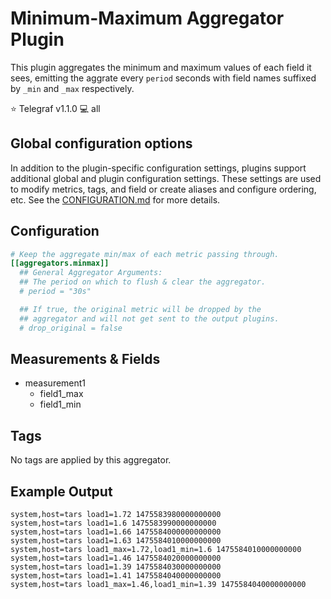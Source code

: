 # Minimum-Maximum Aggregator Plugin

This plugin aggregates the minimum and maximum values of each field it sees,
emitting the aggrate every `period` seconds with field names suffixed by `_min`
and `_max` respectively.

⭐ Telegraf v1.1.0
💻 all

## Global configuration options <!-- @/docs/includes/plugin_config.md -->

In addition to the plugin-specific configuration settings, plugins support
additional global and plugin configuration settings. These settings are used to
modify metrics, tags, and field or create aliases and configure ordering, etc.
See the [CONFIGURATION.md][CONFIGURATION.md] for more details.

[CONFIGURATION.md]: ../../../docs/CONFIGURATION.md#plugins

## Configuration

```toml @sample.conf
# Keep the aggregate min/max of each metric passing through.
[[aggregators.minmax]]
  ## General Aggregator Arguments:
  ## The period on which to flush & clear the aggregator.
  # period = "30s"

  ## If true, the original metric will be dropped by the
  ## aggregator and will not get sent to the output plugins.
  # drop_original = false
```

## Measurements & Fields

- measurement1
  - field1_max
  - field1_min

## Tags

No tags are applied by this aggregator.

## Example Output

```text
system,host=tars load1=1.72 1475583980000000000
system,host=tars load1=1.6 1475583990000000000
system,host=tars load1=1.66 1475584000000000000
system,host=tars load1=1.63 1475584010000000000
system,host=tars load1_max=1.72,load1_min=1.6 1475584010000000000
system,host=tars load1=1.46 1475584020000000000
system,host=tars load1=1.39 1475584030000000000
system,host=tars load1=1.41 1475584040000000000
system,host=tars load1_max=1.46,load1_min=1.39 1475584040000000000
```
